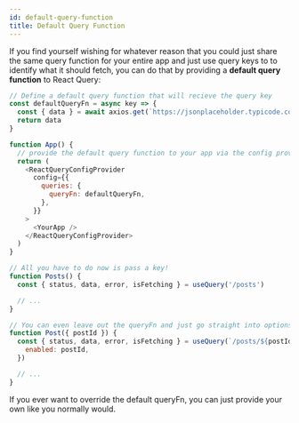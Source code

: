 ```yaml
---
id: default-query-function
title: Default Query Function
---
```


If you find yourself wishing for whatever reason that you could just share the same query function for your entire app and just use query keys to to identify what it should fetch, you can do that by providing a **default query function** to React Query:

```js
// Define a default query function that will recieve the query key
const defaultQueryFn = async key => {
  const { data } = await axios.get(`https://jsonplaceholder.typicode.com${key}`)
  return data
}

function App() {
  // provide the default query function to your app via the config provider
  return (
    <ReactQueryConfigProvider
      config={{
        queries: {
          queryFn: defaultQueryFn,
        },
      }}
    >
      <YourApp />
    </ReactQueryConfigProvider>
  )
}

// All you have to do now is pass a key!
function Posts() {
  const { status, data, error, isFetching } = useQuery('/posts')

  // ...
}

// You can even leave out the queryFn and just go straight into options
function Post({ postId }) {
  const { status, data, error, isFetching } = useQuery(`/posts/${postId}`, {
    enabled: postId,
  })

  // ...
}
```

If you ever want to override the default queryFn, you can just provide your own like you normally would.
